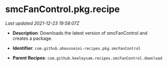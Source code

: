 # smcFanControl.pkg.recipe

_Last updated 2021-12-23 19:58:07Z_

- **Description**: Downloads the latest version of smcFanControl and creates a package.

- **Identifier**: `com.github.ahousseini-recipes.pkg.smcFanControl`

- **Parent Recipes**: `com.github.keeleysam.recipes.smcFanControl.download`